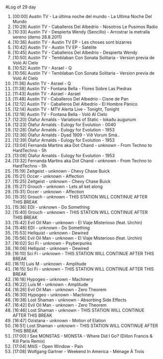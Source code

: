 #Log of 29 day

1. [00:00] Austin TV - La última noche del mundo - La Ultima Noche Del Mundo
1. [10:29] Austin TV - Caballeros Del Albedrío - Nosotros Le Pusimos Radio
1. [10:33] Austin TV - Despierta Wendy (Sencillo) - Arrostrar la metralla sereno (demo 28.8.2011)
1. [10:36] Austin TV - Austin TV EP - Les choses sont bizarres
1. [10:42] Austin TV - Austin TV EP - Satélite
1. [10:45] Austin TV - Caballeros Del Albedrío - Despierta Wendy
1. [10:50] Austin TV - Temblaban Con Sonata Solitaria - Version previa de Voló Al Cielo
1. [10:52] Austin TV - Asrael - Q
1. [10:56] Austin TV - Temblaban Con Sonata Solitaria - Version previa de Voló Al Cielo
1. [11:36] Austin TV - Asrael - Q
1. [11:38] Austin TV - Fontana Bella - Flores Sobre Las Piedras
1. [11:43] Austin TV - Asrael - Asrael
1. [11:48] Austin TV - Caballeros Del Albedrío - Cisne de Pan
1. [12:12] Austin TV - Caballeros Del Albedrío - El Hombre Pánico
1. [12:14] Austin TV - MTV Alerta Live - Tonight, Tonight
1. [12:18] Austin TV - Fontana Bella - Voló Al Cielo
1. [12:20] Ólafur Arnalds - Variations of Static - lokaðu augunum
1. [12:23] Ólafur Arnalds - Eulogy for Evolution - 0040
1. [12:28] Ólafur Arnalds - Eulogy for Evolution - 1953
1. [12:36] Ólafur Arnalds - Dyad 1909 - Við Vorum Smá..
1. [12:39] Ólafur Arnalds - Eulogy for Evolution - 1953
1. [13:04] Fernanda Martins aka Dot Chand - unknown - From Techno to HardTechno - 5h
1. [13:08] Ólafur Arnalds - Eulogy for Evolution - 1953
1. [13:32] Fernanda Martins aka Dot Chand - unknown - From Techno to HardTechno - 5h
1. [15:19] Zeitgeist - unknown - Chevy Chase Buick
1. [15:21] Occer - unknown - Affection
1. [15:25] Zeitgeist - unknown - Chevy Chase Buick
1. [15:27] Grouch - unknown - Lets all ket along
1. [15:31] Occer - unknown - Affection
1. [15:35] Grouch - unknown - THIS STATION WILL CONTINUE AFTER THIS BREAK
1. [15:36] EDI - unknown - Do Something
1. [15:40] Grouch - unknown - THIS STATION WILL CONTINUE AFTER THIS BREAK
1. [15:42] Evil Oil Man - unknown - El Viaje Misterioso (feat. Urchin)
1. [15:46] EDI - unknown - Do Something
1. [15:53] Hellquist - unknown - Dewired
1. [15:56] Evil Oil Man - unknown - El Viaje Misterioso (feat. Urchin)
1. [16:02] Sci Fi - unknown - Psyberpunks
1. [16:06] Hellquist - unknown - Dewired
1. [16:10] Sci Fi - unknown - THIS STATION WILL CONTINUE AFTER THIS BREAK
1. [16:11] Luis M - unknown - Amplitude
1. [16:15] Sci Fi - unknown - THIS STATION WILL CONTINUE AFTER THIS BREAK
1. [16:18] Hypogeo - unknown - Machinery
1. [16:22] Luis M - unknown - Amplitude
1. [16:26] Evil Oil Man - unknown - Zero Theorem
1. [16:30] Hypogeo - unknown - Machinery
1. [16:38] Lost Shaman - unknown - Absorbing Side Effects
1. [16:42] Evil Oil Man - unknown - Zero Theorem
1. [16:46] Lost Shaman - unknown - THIS STATION WILL CONTINUE AFTER THIS BREAK
1. [16:47] Ozistana - unknown - Motion of Elation
1. [16:51] Lost Shaman - unknown - THIS STATION WILL CONTINUE AFTER THIS BREAK
1. [17:00] I See MONSTAS - MONSTA - Where Did I Go? (Dillon Francis & Kill Paris Remix)
1. [17:04] MitiS - Open Window - Pain
1. [17:08] Wolfgang Gartner - Weekend In America - Ménage À Trois
